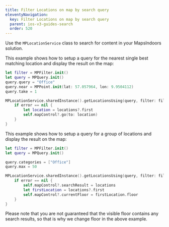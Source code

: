 ```yaml
---
title: Filter Locations on map by search query
eleventyNavigation:
  key: Filter Locations on map by search query
  parent: ios-v3-guides-search
  order: 520
---
```


Use the `MPLocationService` class to search for content in your MapsIndoors solution.

This example shows how to setup a query for the nearest single best matching location and display the result on the map:

```swift
let filter = MPFilter.init()
let query = MPQuery.init()
query.query = "Office"
query.near = MPPoint.init(lat: 57.057964, lon: 9.9504112)
query.take = 1

MPLocationService.sharedInstance().getLocationsUsing(query, filter: filter) { (locations, error) in
    if error == nil {
        let location = locations?.first
        self.mapControl?.go(to: location)
    }
}
```

This example shows how to setup a query for a group of locations and display the result on the map:

```swift
let filter = MPFilter.init()
let query = MPQuery.init()

query.categories = ["Office"]
query.max = 50

MPLocationService.sharedInstance().getLocationsUsing(query, filter: filter) { (locations, error) in
    if error == nil {
        self.mapControl?.searchResult = locations
        let firstLocation = locations?.first
        self.mapControl?.currentFloor = firstLocation.floor
    }
}
```

Please note that you are not guaranteed that the visible floor contains any search results, so that is why we change floor in the above example.
